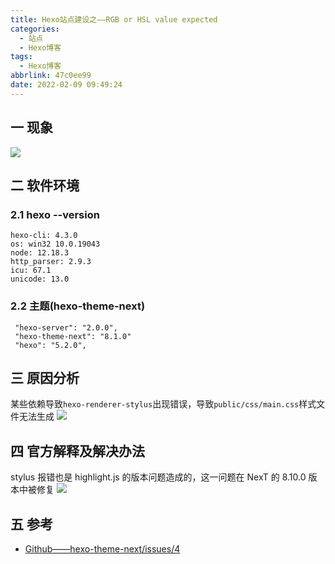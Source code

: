 ```yaml
---
title: Hexo站点建设之——RGB or HSL value expected
categories:
  - 站点
  - Hexo博客
tags:
  - Hexo博客
abbrlink: 47c0ee99
date: 2022-02-09 09:49:24
---
```

## 一 现象

![][1]

<!--more-->

## 二 软件环境

### 2.1 hexo --version

```
hexo-cli: 4.3.0
os: win32 10.0.19043
node: 12.18.3
http_parser: 2.9.3
icu: 67.1
unicode: 13.0
```

### 2.2 主题(hexo-theme-next)

```
 "hexo-server": "2.0.0",
 "hexo-theme-next": "8.1.0"
 "hexo": "5.2.0",
```

## 三 原因分析

某些依赖导致`hexo-renderer-stylus`出现错误，导致`public/css/main.css`样式文件无法生成
![][2]

## 四 官方解释及解决办法

stylus 报错也是 highlight.js 的版本问题造成的，这一问题在 NexT 的 8.10.0 版本中被修复
![][3]

## 五 参考

* [Github——hexo-theme-next/issues/4](https://github.com/next-theme/hexo-theme-next/issues/4)


[1]:https://cdn.staticaly.com/gh/PGzxc/CDN/master/blog-hexo/hexo-error-rgb-expected.png
[2]:https://cdn.staticaly.com/gh/PGzxc/CDN/master/blog-hexo/hexo-error-public-main-none.png
[3]:https://cdn.staticaly.com/gh/PGzxc/CDN/master/blog-hexo/hexo-error-reason-stylus.png